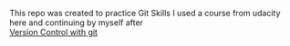 This repo was created to practice Git Skills
I used a course from udacity here and continuing by myself 
after<br/>
[Version Control with git](https://classroom.udacity.com/courses/ud123)
